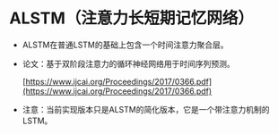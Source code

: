 # ALSTM（注意力长短期记忆网络）

- ALSTM在普通LSTM的基础上包含一个时间注意力聚合层。

- 论文：基于双阶段注意力的循环神经网络用于时间序列预测。

  [https://www.ijcai.org/Proceedings/2017/0366.pdf](https://www.ijcai.org/Proceedings/2017/0366.pdf)

- 注意：当前实现版本只是ALSTM的简化版本，它是一个带注意力机制的LSTM。

